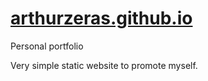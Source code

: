 # [arthurzeras.github.io](http://arthurzeras.github.io)
Personal portfolio

Very simple static website to promote myself.
